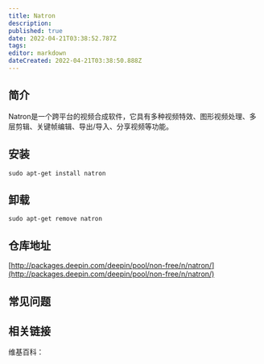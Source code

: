 ```yaml
---
title: Natron
description: 
published: true
date: 2022-04-21T03:38:52.787Z
tags: 
editor: markdown
dateCreated: 2022-04-21T03:38:50.888Z
---
```


## 简介

Natron是一个跨平台的视频合成软件，它具有多种视频特效、图形视频处理、多层剪辑、关键帧编辑、导出/导入、分享视频等功能。

## 安装

`sudo apt-get install natron`

## 卸载

`sudo apt-get remove natron`

## 仓库地址

[http://packages.deepin.com/deepin/pool/non-free/n/natron/](http://packages.deepin.com/deepin/pool/non-free/n/natron/)


## 常见问题


## 相关链接

维基百科：